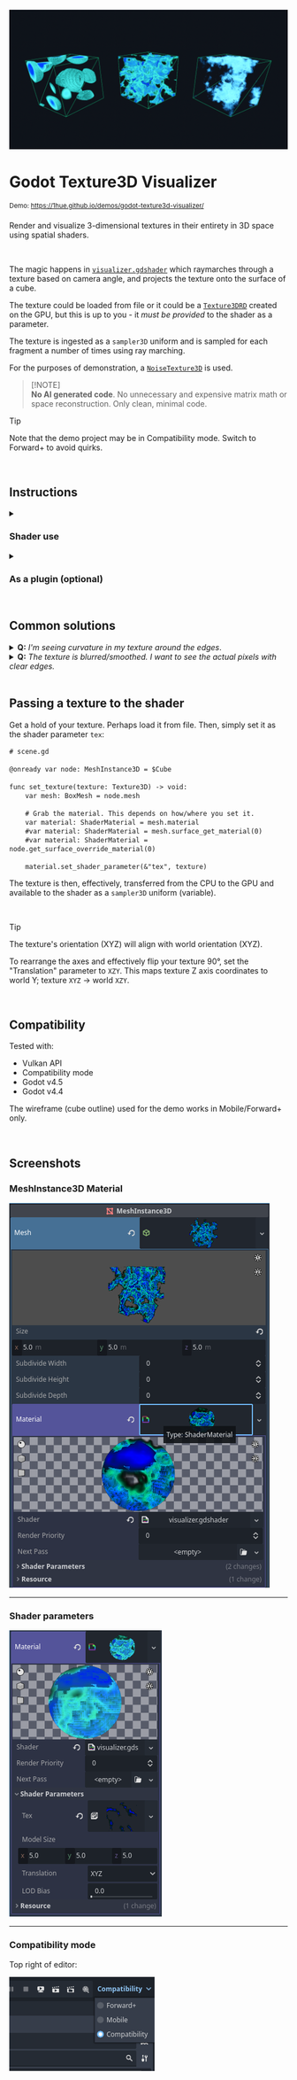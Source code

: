![Godot Texture3D Visualizer](/assets/images/hero.png)

# Godot Texture3D Visualizer

<sup>Demo: https://1hue.github.io/demos/godot-texture3d-visualizer/</sup>

Render and visualize 3-dimensional textures in their entirety in 3D space using spatial shaders.

<br />

The magic happens in [`visualizer.gdshader`](/addons/texture3d_visualizer/visualizer.gdshader) which raymarches through a texture based on camera angle, and projects the texture onto the surface of a cube.

The texture could be loaded from file or it could be a [`Texture3DRD`](https://docs.godotengine.org/en/stable/classes/class_texture3drd.html) created on the GPU, but this is up to you - it _must be provided_ to the shader as a parameter.

The texture is ingested as a `sampler3D` uniform and is sampled for each fragment a number of times using ray marching.

For the purposes of demonstration, a [`NoiseTexture3D`](https://docs.godotengine.org/en/stable/classes/class_noisetexture3d.html) is used.

> [!NOTE]\
> **No AI generated code**. No unnecessary and expensive matrix math or space reconstruction. Only clean, minimal code.

> [!TIP]
> Note that the demo project may be in Compatibility mode. Switch to Forward+ to avoid quirks.

<br />

## Instructions

<details>
<summary><h3>Shader use</h3></summary>

1. Create a `MeshInstance3D` node in your scene.

2. Set the Mesh to be `BoxMesh` of size `5m`x`5m`x`5m`.

3. Set the Material or Surface Material Override to a new `ShaderMaterial`.

4. Set [`visualizer.gdshader`](/addons/texture3d_visualizer/visualizer.gdshader) as the material's shader by dragging the file or using "Load"/"Quick Load".

5. Set your 3D texture as the "Tex" shader parameter.

6. Ensure the "Model Size" shader parameter matches the mesh size.
</details>

<details>
<summary><h3>As a plugin (optional)</h3></summary>
<br />

A basic helper node that sets up the shader is included as a Godot plugin.

1. Enable the "Texture3D Visualizer" plugin via Project Settings.

2. Add a `Texture3DVisualizer` node to your scene.

3. Set the Texture parameter.

This will simply create a BoxMesh with a Material Override and pass the texture to the shader.

</details>

<br />

## Common solutions

<details>
	<summary>
		<b>Q:</b> <i>I'm seeing curvature in my texture around the edges</i>.
	</summary>
	<br />
	<b>A:</b> Ensure your texture has the same proportions as the box size. For example, a <code>128x128x128</code> texture will become warped when trying to fit into <code>128x64x128</code> space.
	<br />
	<br />
</details>

<details>
	<summary>
		<b>Q:</b> <i>The texture is blurred/smoothed. I want to see the actual pixels with clear edges.</i>
	</summary>
	<br />
	<b>A:</b> Swap <code>filter_linear_mipmap</code> for <code>filter_nearest_mipmap</code> in [`visualizer.gdshader`]](/addons/texture3d_visualizer/visualizer.gdshader) to remove any texel approximation/smoothing.
</details>

<br />

## Passing a texture to the shader

Get a hold of your texture. Perhaps load it from file. Then, simply set it as the shader parameter `tex`:

```gdscript
# scene.gd

@onready var node: MeshInstance3D = $Cube

func set_texture(texture: Texture3D) -> void:
	var mesh: BoxMesh = node.mesh

	# Grab the material. This depends on how/where you set it.
	var material: ShaderMaterial = mesh.material
	#var material: ShaderMaterial = mesh.surface_get_material(0)
	#var material: ShaderMaterial = node.get_surface_override_material(0)

	material.set_shader_parameter(&"tex", texture)
```

The texture is then, effectively, transferred from the CPU to the GPU and available to the shader as a `sampler3D` uniform (variable).

<br />

> [!TIP]
> The texture's orientation (XYZ) will align with world orientation (XYZ).
>
> To rearrange the axes and effectively flip your texture 90°, set the "Translation" parameter to `XZY`. This maps texture Z axis coordinates to world Y; texture `XYZ` -> world `XZY`.

<br />

## Compatibility

Tested with:

- Vulkan API
- Compatibility mode
- Godot v4.5
- Godot v4.4

The wireframe (cube outline) used for the demo works in Mobile/Forward+ only.

<br />

## Screenshots

### MeshInstance3D Material

![Screenshot of MeshInstance3D Material](/assets/images/mesh_instance_3d.png)

---

### Shader parameters

![Screenshot of Shader Parameters](/assets/images/shader_parameters.png)

---

### Compatibility mode

Top right of editor:

![Screenshot of Compatibility and Forward+ rendering modes](/assets/images/compatibility_mode.png)
